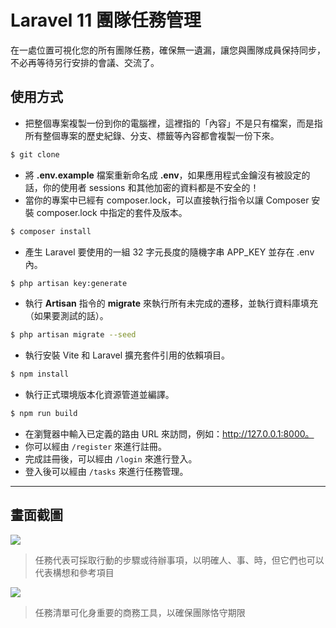 # Laravel 11 團隊任務管理

在一處位置可視化您的所有團隊任務，確保無一遺漏，讓您與團隊成員保持同步，不必再等待另行安排的會議、交流了。

## 使用方式
- 把整個專案複製一份到你的電腦裡，這裡指的「內容」不是只有檔案，而是指所有整個專案的歷史紀錄、分支、標籤等內容都會複製一份下來。
```sh
$ git clone
```
- 將 __.env.example__ 檔案重新命名成 __.env__，如果應用程式金鑰沒有被設定的話，你的使用者 sessions 和其他加密的資料都是不安全的！
- 當你的專案中已經有 composer.lock，可以直接執行指令以讓 Composer 安裝 composer.lock 中指定的套件及版本。
```sh
$ composer install
```
- 產生 Laravel 要使用的一組 32 字元長度的隨機字串 APP_KEY 並存在 .env 內。
```sh
$ php artisan key:generate
```
- 執行 __Artisan__ 指令的 __migrate__ 來執行所有未完成的遷移，並執行資料庫填充（如果要測試的話）。
```sh
$ php artisan migrate --seed
```
- 執行安裝 Vite 和 Laravel 擴充套件引用的依賴項目。
```sh
$ npm install
```
- 執行正式環境版本化資源管道並編譯。
```sh
$ npm run build
```
- 在瀏覽器中輸入已定義的路由 URL 來訪問，例如：http://127.0.0.1:8000。
- 你可以經由 `/register` 來進行註冊。
- 完成註冊後，可以經由 `/login` 來進行登入。
- 登入後可以經由 `/tasks` 來進行任務管理。

----

## 畫面截圖
![](https://i.imgur.com/4QDykGn.png)
> 任務代表可採取行動的步驟或待辦事項，以明確人、事、時，但它們也可以代表構想和參考項目

![](https://i.imgur.com/Dq5RwVv.png)
> 任務清單可化身重要的商務工具，以確保團隊恪守期限
